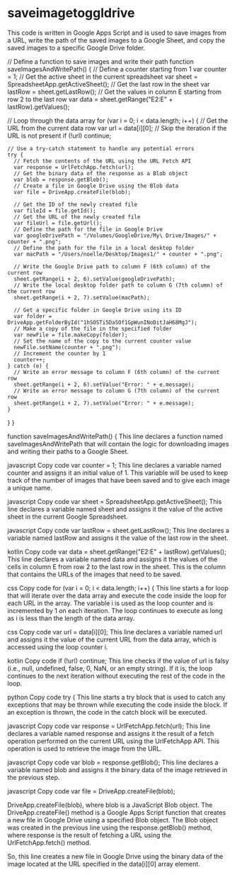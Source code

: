 # saveimagetoggldrive
This code is written in Google Apps Script and is used to save images from a URL, write the path of the saved images to a Google Sheet, and copy the saved images to a specific Google Drive folder.

// Define a function to save images and write their path
function saveImagesAndWritePath() {
  // Define a counter starting from 1
  var counter = 1;
  // Get the active sheet in the current spreadsheet
  var sheet = SpreadsheetApp.getActiveSheet();
  // Get the last row in the sheet
  var lastRow = sheet.getLastRow();
  // Get the values in column E starting from row 2 to the last row
  var data = sheet.getRange("E2:E" + lastRow).getValues();
  
  // Loop through the data array
  for (var i = 0; i < data.length; i++) {
    // Get the URL from the current data row
    var url = data[i][0];
    // Skip the iteration if the URL is not present
    if (!url) continue;
    
    // Use a try-catch statement to handle any potential errors
    try {
      // Fetch the contents of the URL using the URL Fetch API
      var response = UrlFetchApp.fetch(url);
      // Get the binary data of the response as a Blob object
      var blob = response.getBlob();
      // Create a file in Google Drive using the Blob data
      var file = DriveApp.createFile(blob);
      
      // Get the ID of the newly created file
      var fileId = file.getId();
      // Get the URL of the newly created file
      var fileUrl = file.getUrl();
      // Define the path for the file in Google Drive
      var googleDrivePath = "/Volumes/GoogleDrive/My\ Drive/Images/" + counter + ".png";
      // Define the path for the file in a local desktop folder
      var macPath = "/Users/noelle/Desktop/Images1/" + counter + ".png";
      
      // Write the Google Drive path to column F (6th column) of the current row
      sheet.getRange(i + 2, 6).setValue(googleDrivePath);
      // Write the local desktop folder path to column G (7th column) of the current row
      sheet.getRange(i + 2, 7).setValue(macPath);
      
      // Get a specific folder in Google Drive using its ID
      var folder = DriveApp.getFolderById("1hSOSTi5DaSOf1GpWunINoDitJaH68MgJ");
      // Make a copy of the file in the specified folder
      var newFile = file.makeCopy(folder);
      // Set the name of the copy to the current counter value
      newFile.setName(counter + ".png");
      // Increment the counter by 1
      counter++;
    } catch (e) {
      // Write an error message to column F (6th column) of the current row
      sheet.getRange(i + 2, 6).setValue("Error: " + e.message);
      // Write an error message to column G (7th column) of the current row
      sheet.getRange(i + 2, 7).setValue("Error: " + e.message);
    }
  }
}


function saveImagesAndWritePath() {
This line declares a function named saveImagesAndWritePath that will contain the logic for downloading images and writing their paths to a Google Sheet.

javascript
Copy code
  var counter = 1;
This line declares a variable named counter and assigns it an initial value of 1. This variable will be used to keep track of the number of images that have been saved and to give each image a unique name.

javascript
Copy code
  var sheet = SpreadsheetApp.getActiveSheet();
This line declares a variable named sheet and assigns it the value of the active sheet in the current Google Spreadsheet.

javascript
Copy code
  var lastRow = sheet.getLastRow();
This line declares a variable named lastRow and assigns it the value of the last row in the sheet.

kotlin
Copy code
  var data = sheet.getRange("E2:E" + lastRow).getValues();
This line declares a variable named data and assigns it the values of the cells in column E from row 2 to the last row in the sheet. This is the column that contains the URLs of the images that need to be saved.

css
Copy code
  for (var i = 0; i < data.length; i++) {
This line starts a for loop that will iterate over the data array and execute the code inside the loop for each URL in the array. The variable i is used as the loop counter and is incremented by 1 on each iteration. The loop continues to execute as long as i is less than the length of the data array.

css
Copy code
    var url = data[i][0];
This line declares a variable named url and assigns it the value of the current URL from the data array, which is accessed using the loop counter i.

kotlin
Copy code
    if (!url) continue;
This line checks if the value of url is falsy (i.e., null, undefined, false, 0, NaN, or an empty string). If it is, the loop continues to the next iteration without executing the rest of the code in the loop.

python
Copy code
    try {
This line starts a try block that is used to catch any exceptions that may be thrown while executing the code inside the block. If an exception is thrown, the code in the catch block will be executed.

javascript
Copy code
      var response = UrlFetchApp.fetch(url);
This line declares a variable named response and assigns it the result of a fetch operation performed on the current URL using the UrlFetchApp API. This operation is used to retrieve the image from the URL.

javascript
Copy code
      var blob = response.getBlob();
This line declares a variable named blob and assigns it the binary data of the image retrieved in the previous step.

javascript
Copy code
      var file = DriveApp.createFile(blob);
      
DriveApp.createFile(blob), where blob is a JavaScript Blob object. The DriveApp.createFile() method is a Google Apps Script function that creates a new file in Google Drive using a specified Blob object. The Blob object was created in the previous line using the response.getBlob() method, where response is the result of fetching a URL using the UrlFetchApp.fetch() method.

So, this line creates a new file in Google Drive using the binary data of the image located at the URL specified in the data[i][0] array element.

